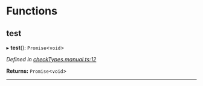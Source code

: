 

# Functions

<a id="test"></a>

##  test

▸ **test**(): `Promise`<`void`>

*Defined in [checkTypes.manual.ts:12](https://github.com/polkadot-js/api/blob/76a9d73/packages/api/src/checkTypes.manual.ts#L12)*

**Returns:** `Promise`<`void`>

___

